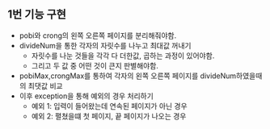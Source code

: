 
## 1번 기능 구현
- pobi와 crong의 왼쪽 오른쪽 페이지를 분리해줘야함.
- divideNum을 통한 각자의 자릿수를 나누고 최대값 꺼내기
    - 자릿수를 나눈 것들을 각각 다 더한값, 곱하는 과정이 있어야함.
    - 그리고 두 값 중 어떤 것이 큰지 판별해야함.
- pobiMax,crongMax를 통하여 각자의 왼쪽 오른쪽 페이지를 divideNum하였을때의 최댓값 비교
- 이후 exception을 통해 예외의 경우 처리하기
    - 예외 1: 입력이 들어왔는데 연속된 페이지가 아닌 경우
    - 예외 2: 펼쳤을떄 첫 페이지, 끝 페이지가 나오는 경우
